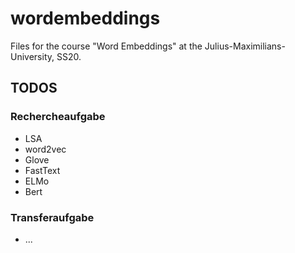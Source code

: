 # wordembeddings
Files for the course "Word Embeddings" at the Julius-Maximilians-University, SS20.


## TODOS

### Rechercheaufgabe

- LSA
- word2vec
- Glove
- FastText
- ELMo
- Bert

### Transferaufgabe


- ...